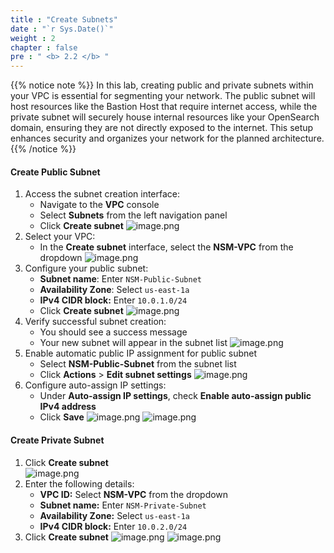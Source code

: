 ```yaml
---
title : "Create Subnets"
date : "`r Sys.Date()`"
weight : 2
chapter : false
pre : " <b> 2.2 </b> "
---
```


{{% notice note %}}
In this lab, creating public and private subnets within your VPC is essential for segmenting your network. The public subnet will host resources like the Bastion Host that require internet access, while the private subnet will securely house internal resources like your OpenSearch domain, ensuring they are not directly exposed to the internet. This setup enhances security and organizes your network for the planned architecture.
{{% /notice %}}

#### Create Public Subnet
1. Access the subnet creation interface:
    - Navigate to the **VPC** console
    - Select **Subnets** from the left navigation panel
    - Click **Create subnet**
    ![image.png](/images/2/2.2/image.png)
2. Select your VPC:
    - In the **Create subnet** interface, select the **NSM-VPC** from the dropdown
    ![image.png](/images/2/2.2/image%201.png)
3. Configure your public subnet:
    - **Subnet name**: Enter `NSM-Public-Subnet`
    - **Availability Zone**: Select `us-east-1a`
    - **IPv4 CIDR block:** Enter `10.0.1.0/24`
    - Click **Create subnet**
    ![image.png](/images/2/2.2/image%202.png)
4. Verify successful subnet creation:
    - You should see a success message
    - Your new subnet will appear in the subnet list
    ![image.png](/images/2/2.2/image%203.png)
5. Enable automatic public IP assignment for public subnet
    - Select **NSM-Public-Subnet** from the subnet list
    - Click **Actions** > **Edit subnet settings**
    ![image.png](/images/2/2.2/image%204.png)
6. Configure auto-assign IP settings:
    - Under **Auto-assign IP settings**, check **Enable auto-assign public IPv4 address**
    - Click **Save**
    ![image.png](/images/2/2.2/image%205.png)
    ![image.png](/images/2/2.2/image%206.png)
#### Create Private Subnet
1. Click **Create subnet**    
    ![image.png](/images/2/2.2/image%207.png)
2. Enter the following details:
    - **VPC ID:** Select **NSM-VPC** from the dropdown
    - **Subnet name:** Enter `NSM-Private-Subnet`
    - **Availability Zone:** Select `us-east-1a`
    - **IPv4 CIDR block:** Enter `10.0.2.0/24`
3. Click **Create subnet**
    ![image.png](/images/2/2.2/image%208.png)
    ![image.png](/images/2/2.2/image%209.png)
